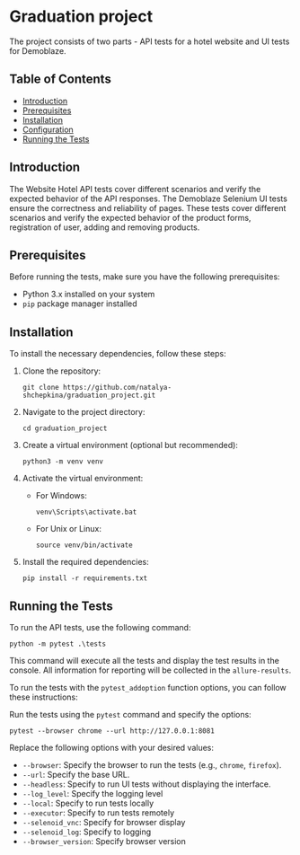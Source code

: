 # Graduation project

The project consists of two parts - API tests for a hotel website and UI tests for Demoblaze.

## Table of Contents

- [Introduction](#introduction)
- [Prerequisites](#prerequisites)
- [Installation](#installation)
- [Configuration](#configuration)
- [Running the Tests](#running-the-tests)

## Introduction

The Website Hotel API tests cover different scenarios and verify the expected behavior of the API responses.
The Demoblaze Selenium UI tests ensure the correctness and reliability of pages. These tests cover different scenarios and verify the expected behavior of the product forms, registration of user, adding and removing products.


## Prerequisites

Before running the tests, make sure you have the following prerequisites:

- Python 3.x installed on your system
- `pip` package manager installed

## Installation

To install the necessary dependencies, follow these steps:

1. Clone the repository:

   ```shell
   git clone https://github.com/natalya-shchepkina/graduation_project.git
   ```

2. Navigate to the project directory:

   ```shell
   cd graduation_project
   ```

3. Create a virtual environment (optional but recommended):

   ```shell
   python3 -m venv venv
   ```

4. Activate the virtual environment:

   - For Windows:

     ```shell
     venv\Scripts\activate.bat
     ```

   - For Unix or Linux:

     ```shell
     source venv/bin/activate
     ```

5. Install the required dependencies:

   ```shell
   pip install -r requirements.txt
   ```


## Running the Tests

To run the API tests, use the following command:

```shell
python -m pytest .\tests
```

This command will execute all the tests and display the test results in the console.
All information for reporting will be collected in the `allure-results`.

To run the tests with the `pytest_addoption` function options, you can follow these instructions:

Run the tests using the `pytest` command and specify the options:

   ```shell
   pytest --browser chrome --url http://127.0.0.1:8081 
   ```

   Replace the following options with your desired values:
   - `--browser`: Specify the browser to run the tests (e.g., `chrome`, `firefox`).
   - `--url`: Specify the base URL.
   - `--headless`: Specify to run UI tests without displaying the interface.
   - `--log_level`: Specify the logging level
   - `--local`: Specify to run tests locally
   - `--executor`: Specify to run tests remotely
   - `--selenoid_vnc`: Specify for browser display
   - `--selenoid_log`: Specify to logging
   - `--browser_version`: Specify browser version

